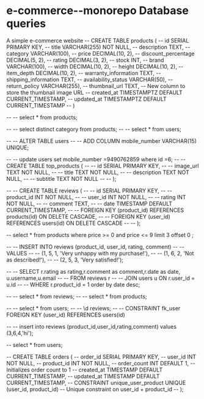 # e-commerce--monorepo Database queries
A simple e-commerce website
-- CREATE TABLE products (
--     id SERIAL PRIMARY KEY,
--     title VARCHAR(255) NOT NULL,
--     description TEXT,
--     category VARCHAR(100),
--     price DECIMAL(10, 2),
--     discount_percentage DECIMAL(5, 2),
--     rating DECIMAL(3, 2),
--     stock INT,
--     brand VARCHAR(100),
--     width DECIMAL(10, 2),
--     height DECIMAL(10, 2),
--     item_depth DECIMAL(10, 2),
--     warranty_information TEXT,
--     shipping_information TEXT,
--     availability_status VARCHAR(50),
--     return_policy VARCHAR(255),
--     thumbnail_url TEXT,  -- New column to store the thumbnail image URL
--     created_at TIMESTAMPTZ DEFAULT CURRENT_TIMESTAMP,
--     updated_at TIMESTAMPTZ DEFAULT CURRENT_TIMESTAMP
-- )


-- -- select * from products;

-- -- select distinct category from products;
-- -- select * from users;

-- -- ALTER TABLE users
-- -- ADD COLUMN mobile_number VARCHAR(15) UNIQUE;

-- -- update users set mobile_number =9490762859 where id =6;
-- -- CREATE TABLE top_products (
-- --     id SERIAL PRIMARY KEY,
-- --     image_url TEXT NOT NULL,
-- --     title TEXT NOT NULL,
-- --     description TEXT NOT NULL,
-- --     subtitle TEXT NOT NULL
-- -- );

-- -- CREATE TABLE reviews (
-- --     id SERIAL PRIMARY KEY,
-- --     product_id INT NOT NULL,
-- --     user_id INT NOT NULL,
-- --     rating INT NOT NULL,
-- --     comment TEXT,
-- --     date TIMESTAMP DEFAULT CURRENT_TIMESTAMP,
-- --     FOREIGN KEY (product_id) REFERENCES products(id) ON DELETE CASCADE,
-- --     FOREIGN KEY (user_id) REFERENCES users(id) ON DELETE CASCADE
-- -- );

-- select * from products where price >= 0 and price <= 9 limit 3 offset 0 ;




-- -- INSERT INTO reviews (product_id, user_id, rating, comment)
-- -- VALUES
-- -- (1, 5, 1, 'Very unhappy with my purchase!'),
-- -- (1, 6, 2, 'Not as described!'),
-- -- (2, 5, 3, 'Very satisfied!');


-- -- SELECT r.rating as rating,r.comment as comment,r.date as date, u.username,u.email
-- -- FROM reviews r
-- -- JOIN users u ON r.user_id = u.id
-- -- WHERE r.product_id = 1 order by date desc;

-- -- select * from reviews;
-- -- select * from products;

-- -- select * from users;
-- -- \d reviews;
-- -- CONSTRAINT fk_user FOREIGN KEY (user_id) REFERENCES users(id)


-- -- insert into reviews (product_id,user_id,rating,comment) values (3,6,4,'hi');


-- select * from users;





-- CREATE TABLE orders (
--     order_id SERIAL PRIMARY KEY,
--     user_id INT NOT NULL,
--     product_id INT NOT NULL,
--     order_count INT DEFAULT 1, -- Initializes order count to 1
--     created_at TIMESTAMP DEFAULT CURRENT_TIMESTAMP,
--     updated_at TIMESTAMP DEFAULT CURRENT_TIMESTAMP,
--     CONSTRAINT unique_user_product UNIQUE (user_id, product_id) -- Unique constraint on user_id + product_id
-- );